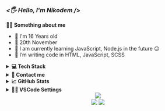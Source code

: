 <i><h3><🖐 Hello, I'm Nikodem /></h3></i>

**💁‍♂️ Something about me**

<ul>
  <li> 👦 I'm 16 Years old
    <li> 🎂 20th November
<li> 🌱 I am currently learning JavaScript, Node.js in the future 😉
<li> 🔭 I’m writing code in HTML, JavaScript, SCSS 
</ul>

<details><summary><b>💻 Tech Stack</b></summary>
	
<table>
<tr>
<td valign="middle" width="66%">
<div align="center">  
<img src="https://img.shields.io/badge/HTML5-282c34?logo=html5&logoColor=E34F26" alt="HTML5 logo" title="HTML5" height="30" />
<img src="https://img.shields.io/badge/CSS3-282C34?logo=css3&logoColor=2965f1" alt="Css logo" title="Scss" height="30" />
<img src="https://img.shields.io/badge/SCSS-282C34?logo=sass&logoColor=CC6699" alt="Sass logo" title="Scss" height="30" />
<img src="https://img.shields.io/badge/JavaScript-282C34?logo=javascript&logoColor=F0DB4F" alt="JavaScript logo" title="JavaScript" height="30" />
<img src="https://img.shields.io/badge/Gulp-282C34?logo=gulp&logoColor=DB4446" alt="Gulp.js logo" title="Gulp.js" height="30" />

</div>
</td>
</tr>
</table>

</details>

<details><summary><b>📧 Contact me</b></summary>
    <ul>
        <li><strong>Discord: </strong> <code>Nizi#6635</code></li>
        <li><strong>E-mail: </strong> <code>nizi.biznes@gmail.com</code></li>
        <li><strong>Instragam: <a href="https://instagram.com/realnizi/" target="_blank"> Instagram </a>
    </ul>
</details>

	
<details> <summary> <b>📈 GitHub Stats </b> </summary>
	
![Anurag's GitHub stats](https://github-readme-stats.vercel.app/api?username=xnizi&show_icons=true)
	
[![Top Langs](https://github-readme-stats.vercel.app/api/top-langs/?username=xnizi&layout=compact)](https://github.com/anuraghazra/github-readme-stats)
	
</details>
	
<details><summary><b>👨‍💻 VSCode Settings</b></summary>
	
```
{
	"workbench.colorTheme": "Bearded Theme Arc Blueberry",
	"workbench.colorCustomizations": {
		"editorBracketHighlight.foreground1": "#a0004b",
		"editorBracketHighlight.foreground2": "#770077",
		"editorBracketHighlight.foreground3": "#008bb9",
		"editorBracketHighlight.foreground4": "#6a9717",
		"editorBracketHighlight.unexpectedBracket.foreground": "#910000"
	},
	"files.autoSave": "afterDelay",
	"breadcrumbs.enabled": false,
	"liveServer.settings.donotShowInfoMsg": true,
	"explorer.confirmDragAndDrop": false,
	"editor.formatOnSave": true,
	"editor.defaultFormatter": "esbenp.prettier-vscode",
	"editor.linkedEditing": true,
	"editor.cursorBlinking": "expand",
	"editor.wordWrap": "on",
	"editor.bracketPairColorization.enabled": true,
	"editor.guides.bracketPairs": true,
	"editor.smoothScrolling": true,
	"editor.tabSize": 2,
	"editor.fontSize": 14,
	"workbench.list.smoothScrolling": true,
	"editor.cursorSmoothCaretAnimation": true,
	"prettier.arrowParens": "avoid",
	"prettier.jsxSingleQuote": true,
	"prettier.bracketSameLine": true,
	"prettier.semi": false,
	"prettier.singleQuote": true,
	"prettier.useTabs": true,
	"prettier.printWidth": 120,
	"liveSassCompile.settings.formats": [
		{
			"format": "expanded",
			"extensionName": ".css",
			"savePath": "/css/"
		}
	],
	"liveSassCompile.settings.autoprefix": ["> 1%", "last 2 versions"],
	"window.zoomLevel": 0,
	"[html]": {
		"editor.defaultFormatter": "vscode.html-language-features"
	},
	"emmet.syntaxProfiles": {
		"html": {
			"inline_break": 2
		}
	},
	"emmet.variables": {
		"lang": "pl"
	},

	"liveServer.settings.donotVerifyTags": true,
	"update.mode": "manual",
	"files.associations": {
		"*.kit": "html"
	},
	"workbench.iconTheme": "material-icon-theme"
}

```
		
</details>

<div align="center"><img src="https://spotify-github-profile.vercel.app/api/view?uid=31cvv32o4t4qep3tcxmvgjkdurvm&cover_image=true&theme=default&show_offline=true&bar_color_cover=false" /></div>  

<div align="center" >
<img src="https://komarev.com/ghpvc/?username=xnizi&&style=flat-square" align="center"/>
<a href="https://paypal.me/nizidev" target="_blank" style="display: inline-block;">
                <img
                    src="https://img.shields.io/badge/Donate-PayPal-blue.svg?style=flat-square&logo=paypal" 
                    align="center"
                />
            </a>
</div>  

